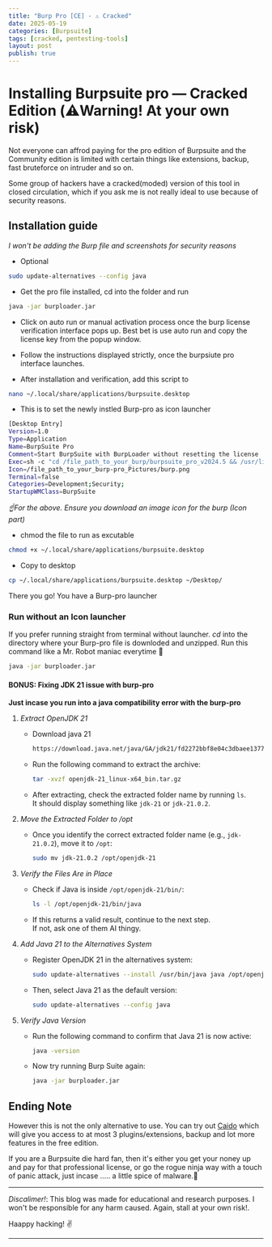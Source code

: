 ```yaml
---
title: "Burp Pro [CE] - ⚠️ Cracked"
date: 2025-05-19
categories: [Burpsuite]
tags: [cracked, pentesting-tools]
layout: post
publish: true
---
```


# Installing Burpsuite pro — Cracked Edition (⚠️Warning! At your own risk)

Not everyone can affrod paying for the pro edition of Burpsuite and the Community edition is limited with certain things like extensions, backup, fast bruteforce on intruder and so on.

Some group of hackers have a cracked(moded) version of this tool in closed circulation, which if you ask me is not really ideal to use because of security reasons. 


## Installation guide
*I won't be adding the Burp file and screenshots for security reasons*

- Optional
```bash
sudo update-alternatives --config java
```

- Get the pro file installed, cd into the folder and run 
```bash
java -jar burploader.jar
``` 

- Click on auto run or manual activation process once the burp license verification interface pops up. Best bet is use auto run and copy the license key from the popup window.

- Follow the instructions displayed strictly, once the burpsiute pro interface launches.

- After installation and verification, add this script to
```bash
nano ~/.local/share/applications/burpsuite.desktop
``` 
+ This is to set the newly instled Burp-pro as icon launcher

```bash
[Desktop Entry]
Version=1.0
Type=Application
Name=BurpSuite Pro
Comment=Start BurpSuite with BurpLoader without resetting the license
Exec=sh -c "cd /file_path_to_your_burp/burpsuite_pro_v2024.5 && /usr/lib/jvm/java-21-openjdk-amd64/bin/java -jar burploader.jar"
Icon=/file_path_to_your_burp-pro_Pictures/burp.png
Terminal=false
Categories=Development;Security;
StartupWMClass=BurpSuite
```
*☝️For the above. Ensure you download an image icon for the burp (Icon part)*

- chmod the file to run as excutable
```bash
chmod +x ~/.local/share/applications/burpsuite.desktop
```

- Copy to desktop 
```bash
cp ~/.local/share/applications/burpsuite.desktop ~/Desktop/
```

There you go! You have a Burp-pro launcher

### Run without an Icon launcher
If you prefer running straight from terminal without launcher. *cd* into the directory where your Burp-pro file is downloded and unzipped. Run this command like a Mr. Robot maniac everytime 🙂 

```bash
java -jar burploader.jar
```


#### BONUS: Fixing JDK 21 issue with burp-pro
**Just incase you run into a java compatibility error with the burp-pro**

1. *Extract OpenJDK 21*  
   - Download java 21
     ```bash
     https://download.java.net/java/GA/jdk21/fd2272bbf8e04c3dbaee13770090416c/35/GPL/openjdk-21_linux-x64_bin.tar.gz
     ```
   - Run the following command to extract the archive:
     ```bash
     tar -xvzf openjdk-21_linux-x64_bin.tar.gz
     ```
   - After extracting, check the extracted folder name by running `ls`.  
     It should display something like `jdk-21` or `jdk-21.0.2`.

2. *Move the Extracted Folder to /opt*  
   - Once you identify the correct extracted folder name (e.g., `jdk-21.0.2`), move it to `/opt`:
     ```bash
     sudo mv jdk-21.0.2 /opt/openjdk-21
     ```

3. *Verify the Files Are in Place*  
   - Check if Java is inside `/opt/openjdk-21/bin/`:
     ```bash
     ls -l /opt/openjdk-21/bin/java
     ```
   - If this returns a valid result, continue to the next step.  
     If not, ask one of them AI thingy.

4. *Add Java 21 to the Alternatives System*  
   - Register OpenJDK 21 in the alternatives system:
     ```bash
     sudo update-alternatives --install /usr/bin/java java /opt/openjdk-21/bin/java 21
     ```
   - Then, select Java 21 as the default version:
     ```bash
     sudo update-alternatives --config java
     ```

5. *Verify Java Version*  
   - Run the following command to confirm that Java 21 is now active:
     ```bash
     java -version
     ```
   - Now try running Burp Suite again:
     ```bash
     java -jar burploader.jar
     ```


## Ending Note
However this is not the only alternative to use. You can try out [Caido](https://caido.io/) which will give you access to at most 3 plugins/extensions, backup and lot more features in the free edition. 

If you are a Burpsuite die hard fan, then it's either you get your noney up and pay for that professional license, or go the rogue ninja way with a touch of panic attack, just incase ..... a little spice of malware.🌚

---
*Discalimer!*: This blog was made for educational and research purposes. I won't be responsible for any harm caused. Again, stall at your own risk!.

Haappy hacking! ✌️

---

